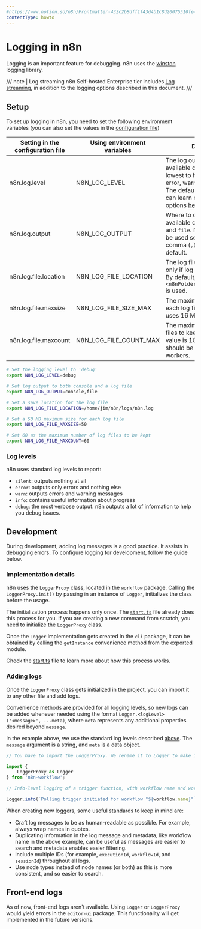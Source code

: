 ```yaml
---
#https://www.notion.so/n8n/Frontmatter-432c2b8dff1f43d4b1c8d20075510fe4
contentType: howto
---
```


# Logging in n8n

Logging is an important feature for debugging. n8n uses the [winston](https://www.npmjs.com/package/winston) logging library.

/// note | Log streaming
n8n Self-hosted Enterprise tier includes [Log streaming](/log-streaming.md), in addition to the logging options described in this document.
///
## Setup

To set up logging in n8n, you need to set the following environment variables (you can also set the values in the [configuration file](/hosting/configuration/environment-variables/index.md))

| Setting in the configuration file | Using environment variables | Description |
|-----------------------------------|-----------------------------|-------------|
| n8n.log.level | N8N_LOG_LEVEL | The log output level. The available options are (from lowest to highest level) are error, warn, info, and debug. The default value is `info`. You can learn more about these options [here](#log-levels). |
| n8n.log.output | N8N_LOG_OUTPUT | Where to output logs. The available options are `console` and `file`. Multiple values can be used separated by a comma (`,`). `console` is used by default. |
| n8n.log.file.location | N8N_LOG_FILE_LOCATION | The log file location, used only if log output is set to file. By default, `<n8nFolderPath>/logs/n8n.log` is used. |
| n8n.log.file.maxsize | N8N_LOG_FILE_SIZE_MAX | The maximum size (in MB) for each log file. By default, n8n uses 16 MB. |
| n8n.log.file.maxcount | N8N_LOG_FILE_COUNT_MAX | The maximum number of log files to keep. The default value is 100. This value should be set when using workers. |


```bash
# Set the logging level to 'debug'
export N8N_LOG_LEVEL=debug

# Set log output to both console and a log file
export N8N_LOG_OUTPUT=console,file

# Set a save location for the log file
export N8N_LOG_FILE_LOCATION=/home/jim/n8n/logs/n8n.log

# Set a 50 MB maximum size for each log file
export N8N_LOG_FILE_MAXSIZE=50

# Set 60 as the maximum number of log files to be kept
export N8N_LOG_FILE_MAXCOUNT=60
```

### Log levels

n8n uses standard log levels to report:

- `silent`: outputs nothing at all
- `error`: outputs only errors and nothing else
- `warn`: outputs errors and warning messages
- `info`: contains useful information about progress
- `debug`: the most verbose output. n8n outputs a lot of information to help you debug issues.


## Development

During development, adding log messages is a good practice. It assists in debugging errors. To configure logging for development, follow the guide below.

### Implementation details

n8n uses the `LoggerProxy` class, located in the `workflow` package. Calling the `LoggerProxy.init()` by passing in an instance of `Logger`, initializes the class before the usage.

The initialization process happens only once. The [`start.ts`](https://github.com/n8n-io/n8n/blob/master/packages/cli/src/commands/start.ts) file already does this process for you. If you are creating a new command from scratch, you need to initialize the `LoggerProxy` class.

Once the `Logger` implementation gets created in the `cli` package, it can be obtained by calling the `getInstance` convenience method from the exported module.

Check the [start.ts](https://github.com/n8n-io/n8n/blob/master/packages/cli/src/commands/start.ts) file to learn more about how this process works.

### Adding logs

Once the `LoggerProxy` class gets initialized in the project, you can import it to any other file and add logs.

Convenience methods are provided for all logging levels, so new logs can be added whenever needed using the format `Logger.<logLevel>('<message>', ...meta)`, where `meta` represents any additional properties desired beyond `message`.

In the example above, we use the standard log levels described [above](#log-levels). The `message` argument is a string, and `meta` is a data object.

```js
// You have to import the LoggerProxy. We rename it to Logger to make it easier

import {
	LoggerProxy as Logger
} from 'n8n-workflow';

// Info-level logging of a trigger function, with workflow name and workflow ID as additional metadata properties

Logger.info(`Polling trigger initiated for workflow "${workflow.name}"`, {workflowName: workflow.name, workflowId: workflow.id});
```

When creating new loggers, some useful standards to keep in mind are:

- Craft log messages to be as human-readable as possible. For example, always wrap names in quotes.
- Duplicating information in the log message and metadata, like workflow name in the above example, can be useful as messages are easier to search and metadata enables easier filtering.
- Include multiple IDs (for example, `executionId`, `workflowId`, and `sessionId`) throughout all logs.
- Use node types instead of node names (or both) as this is more consistent, and so easier to search.

## Front-end logs

As of now, front-end logs aren't available. Using `Logger` or `LoggerProxy` would yield errors in the `editor-ui` package. This functionality will get implemented in the future versions.

